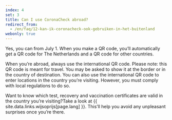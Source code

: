 ```yaml
---
index: 4
set: 3
title: Can I use CoronaCheck abroad?
redirect_from: 
  - /en/faq/12-kan-ik-coronacheck-ook-gebruiken-in-het-buitenland
webonly: true
---
```

Yes, you can from July 1. When you make a QR code, you’ll automatically get a QR code for The Netherlands and a QR code for other countries.
 
When you’re abroad, always use the international QR code. Please note: this QR code is meant for travel. You may be asked to show it at the border or in the country of destination. You can also use the international QR code to enter locations in the country you’re visiting. However, you must comply with local regulations to do so.  
 
Want to know which test, recovery and vaccination certificates are valid in the country you’re visiting?Take a look at {{ site.data.links.wijsoprijs[page.lang] }}. This’ll help you avoid any unpleasant surprises once you’re there.
